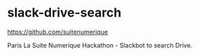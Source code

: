 # slack-drive-search

https://github.com/suitenumerique

Paris La Suite Numerique Hackathon - Slackbot to search Drive.


